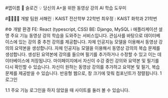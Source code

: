 #앱이름
🚀 슬로건
💡 당신의 A+을 위한 동영상 강의 AI 학습 도우미

#👩‍💻👨‍💻 개발 팀원
서해린 : KAIST 전산학부 22학번
최우정 : KAIST 화학과 21학번

#⚙️ 개발 환경
FE: React (typescript, CSS)
BE: Django, MySQL
ℹ️ 애플리케이션 설명
주요 기능
동영상 강의 학습을 도와주는 서비스입니다.
관심사를 바탕으로 데이터베이스에 있는 강의 중 추천 강의를 제공합니다.
자체 인공지능 모델을 이용해서 동영상 강의의 요약본을 생성합니다.
자체 인공지능 모델을 이용해서 동영상 강의의 복습 문제를 생성합니다.
생성된 요약본에 강의를 들으며 필기를 추가하거나 수정할 수 있고 이는 데이터베이스에 저장됩니다.
마이페이지에서 자신이 수강 중인 강의와 요약본 및 필기를 다시 확인할 수 있습니다.
자신이 원하는 동영상 강의를 추가하고 요약본 및 필기, 복습 문제를 제공받을 수 있습니다.
반응형 웹으로, 창 크기에 맞춰 컴포넌트가 정렬됩니다.
1 로그인




1.1 주요 기능
로그인을 하지 않았을 때 사이트를 둘러 볼 수 있습니다.
